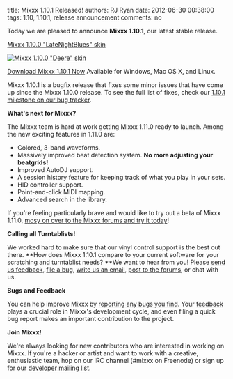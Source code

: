 title: Mixxx 1.10.1 Released!
authors: RJ Ryan
date: 2012-06-30 00:38:00
tags: 1.10, 1.10.1, release announcement
comments: no

Today we are pleased to announce **Mixxx 1.10.1**, our latest stable release.

[Mixxx 1.10.0 "LateNightBlues" skin]({static}/images/news/Mixxx-1.10.0-LateNightBlues-Cropped.png)

[![Mixxx 1.10.0 "Deere" skin]({static}/images/news/Mixxx-1.10.0-Deere-Cropped.png)]({static}/images/news/Mixxx-1.10.0-Deere-Cropped.png)

[Download Mixxx 1.10.1 Now]({filename}/pages/download.md)
Available for Windows, Mac OS X, and Linux.

Mixxx 1.10.1 is a bugfix release that fixes some minor issues that have come up since the Mixxx 1.10.0 release.
To see the full list of fixes, check our [1.10.1 milestone on our bug tracker](https://launchpad.net/mixxx/+milestone/1.10.1).

**What's next for Mixxx?**

The Mixxx team is hard at work getting Mixxx 1.11.0 ready to launch.
Among the new exciting features in 1.11.0 are:
- Colored, 3-band waveforms.
- Massively improved beat detection system. **No more adjusting your beatgrids!**
- Improved AutoDJ support.
- A session history feature for keeping track of what you play in your sets.
- HID controller support.
- Point-and-click MIDI mapping.
- Advanced search in the library.

If you're feeling particularly brave and would like to try out a beta of Mixxx 1.11.0, [mosy on over to the Mixxx forums and try it today](https://mixxx.org/forums/viewtopic.php?f=1&t=3834)!

**Calling all Turntablists!**

We worked hard to make sure that our vinyl control support is the best out there.
**How does Mixxx 1.10.1 compare to your current software for your scratching and turntablist needs?
**We want to hear from you!
Please [send us feedback](https://spreadsheets.google.com/a/mixxx.org/spreadsheet/viewform?formkey=dDlJeS12czk3SWtkVkNRd3UtNURUUkE6MQ), [file a bug](https://bugs.launchpad.net/mixxx/+filebug), [write us an email](mailto:feedback@mixxx.org), [post to the forums](https://mixxx.org/forums/), or chat with us.

**Bugs and Feedback**

You can help improve Mixxx by [reporting any bugs you find](https://bugs.launchpad.net/mixxx/+filebug).
Your [feedback](https://spreadsheets.google.com/a/mixxx.org/spreadsheet/viewform?formkey=dDlJeS12czk3SWtkVkNRd3UtNURUUkE6MQ) plays a crucial role in Mixxx's development cycle, and even filing a quick bug report makes an important contribution to the project.

**Join Mixxx!**

We're always looking for new contributors who are interested in working on Mixxx.
If you're a hacker or artist and want to work with a creative, enthusiastic team, hop on our IRC channel (#mixxx on Freenode) or sign up for our [developer mailing list](https://lists.sourceforge.net/lists/listinfo/mixxx-devel).

